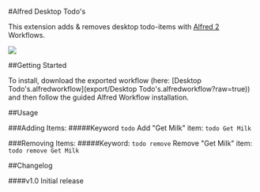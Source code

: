 #Alfred Desktop Todo's

This extension adds & removes desktop todo-items with [Alfred 2](http://alfredapp.com) Workflows.

![](https://raw.github.com/jrodl3r/alfred-desktop-todos/master/screenshot/keyword.png)


##Getting Started

To install, download the exported workflow (here: [Desktop Todo's.alfredworkflow](export/Desktop Todo's.alfredworkflow?raw=true)) and then follow the guided Alfred Workflow installation. 


##Usage

###Adding Items:
#####Keyword `todo`
Add "Get Milk" item: `todo Get Milk`

###Removing Items:
#####Keyword: `todo remove`
Remove "Get Milk" item: `todo remove Get Milk`


##Changelog

####v1.0
Initial release

